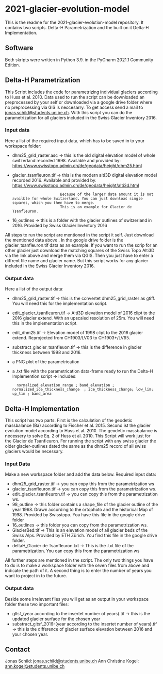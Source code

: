# 2021-glacier-evolution-model

This is the readme for the 2021-glacier-evolution-model repository. It contains two scripts. Delta-H Parametrization and the built on it Delta-H Implementation.

## Software

Both skripts were written in Python 3.9. in the PyCharm 2021.1 Community Edition.

## Delta-H Parametrization

This Script includes the code for parametrizing individual glaciers according to Huss et al. 2010.
Data used to run the script can be downloaded an preprocessed by your self or downloaded via a google drive folder where no preprocessing via GIS is neccesarry. To get access send a mail to jonas.schild@students.unibe.ch. With this script you can do the parametrization for all glaciers included in the Swiss Glacier Inventory 2016.

### Input data

Here a list of the required input data, which has to be saved in to your workspace folder:

  - dhm25_grid_raster.asc -> this is the old digital elevation model of whole switzerland recorded 1998. Available and provided by: https://www.swisstopo.admin.ch/de/geodata/height/dhm25.html
  
  - glacier_tsanfleuron.tif -> this is the modern alti3D digital elevation model recorded 2016. Available and provided by: https://www.swisstopo.admin.ch/de/geodata/height/alti3d.html
                              
                              Because of the larger data amount it is not availble for whole Switzerland. You can just download single squares, which you then have to merge.
                              This is an example for Glacier de Tsanfleuron. 
  
  - 16_outlines -> this is a folder with the glacier outlines of switzerland in 2016. Provided by Swiss Glacier Inventory 2016

 
All steps to run the script are mentioned in the script it self. Just download the mentioned data above . In the google drive folder is the glacier_tsanfleuron.tif data as an example. If you want to run the scrip for an other glacier just download the matching squares of the Swiss Topo Alti3D via the link above and merge them via QGIS. Then you just have to enter a diffrent file name and glacier name. But this script works for any glacier included in the Swiss Glacier Inventory 2016. 
 
 ### Output data
 
 Here a list of the output data:
 
  - dhm25_grid_raster.tif -> this is the convertet dhm25_grid_raster as gtiff. You will need this for the implementation script.
  - edit_glacier_tsanfleuron.tif -> Alti3D elevation model of 2016 clipt to the 2016 glacier extend. With an upscaled resolution of 25m. You will need this in the                                                   implementation script.
  - edit_dhm25.tif -> Elevation model of 1998 clipt to the 2016 glacier extend. Reprojected from CH1903/LV03 to CH1903+/LV95. 
  - substract_glacier_tsanfleuon.tif -> this is the difference in glacier thickness between 1998 and 2016.
  - a PNG plot of the parametrication
  - a .txt file with the parametrication data-frame ready to run the Delta-H Implemention script -> includes: 

          normalized_elevation_range ; band_elevation ; normalized_ice_thickness_change  ; ice_thickness_change; low_lim; up_lim ; band_area                                                                                                                           
                                                         

## Delta-H Implementation

This script has two parts. First is the calculation of the geodetic massbalance (Ba) according to Fischer et al. 2015. Second ist the glacier evolution model according to Huss et al. 2010. The geodetic massbalance is necessery to solve Eq. 2 of Huss et al. 2010. This Script will work just for the Glacier de Tsanfleuron. For running the script with any swiss glacier the older glacier-outlines dated the same as the dhm25 record of all swiss glaciers would be necessary. 

### Input Data

Make a new workspace folder and add the data below. 
Required input data: 

  - dhm25_grid_raster.tif -> you can copy this from the parametrization ws 
  - glacier_tsanfleuron.tif -> you can copy this from the parametrization ws.
  - edit_glacier_tsanfleuron.tif -> you can copy this from the parametrization ws. 
  - 98_outline -> this folder contains a shape_file of the glacier outline of the year 1998. Drawn according to the ortophoto and the historical Map of 1998. Provided by                           Swisstopo. You have this file in the google drive folder
  - 16_outlines -> this folder you can copy from the parametrization ws. 
  - GlacierBed.tif -> This is an elevation model of all glacier beds of the Swiss Alps. Provided by ETH Zürich. You find this file in the google drive folder. 
  - deltaH_Glacier de Tsanfleuron.txt -> This is the .txt file of the parametrization. You can copy this from the parametrization ws

All further steps are  mentioned in the script. The only two things you have to do is to make a workspace folder with the seven files from above and indicate the path of it. A second thing is to enter the number of years you want to project in to the future. 

### Output data

Beside some irrelevant files you will get as an output in your workspace folder these two important files:

  - gltsf_(year according to the insertet number of years).tif -> this is the updated glacier surface for the chosen year
  - substract_gltsf_2016-(year according to the insertet number of years).tif -> this is the difference of glacier surface elevation between 2016 and your chosen year. 



## Contact

Jonas Schild: jonas.schild@students.unibe.ch
Ann Christine Kogel: ann.kogel@students.unibe.ch
